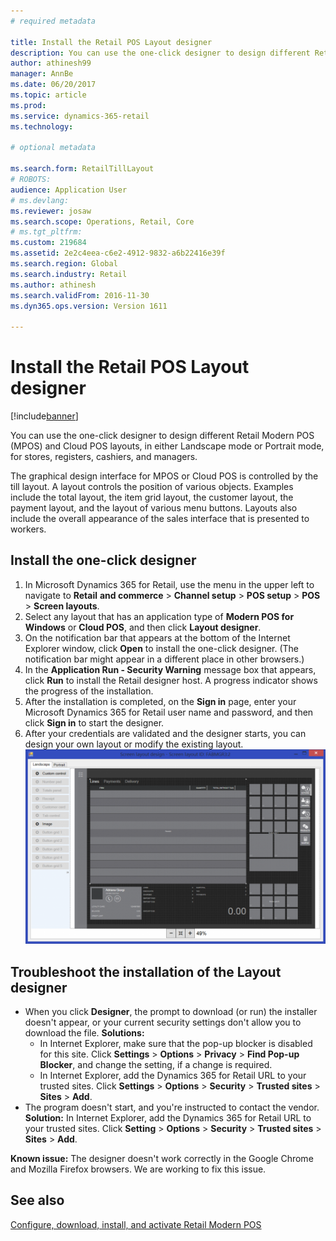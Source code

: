 ```yaml
---
# required metadata

title: Install the Retail POS Layout designer
description: You can use the one-click designer to design different Retail Modern POS (MPOS) and Cloud POS layouts, in either Landscape mode or Portrait mode, for stores, registers, cashiers, and managers.
author: athinesh99
manager: AnnBe
ms.date: 06/20/2017
ms.topic: article
ms.prod: 
ms.service: dynamics-365-retail
ms.technology: 

# optional metadata

ms.search.form: RetailTillLayout
# ROBOTS: 
audience: Application User
# ms.devlang: 
ms.reviewer: josaw
ms.search.scope: Operations, Retail, Core
# ms.tgt_pltfrm: 
ms.custom: 219684
ms.assetid: 2e2c4eea-c6e2-4912-9832-a6b22416e39f
ms.search.region: Global
ms.search.industry: Retail
ms.author: athinesh
ms.search.validFrom: 2016-11-30
ms.dyn365.ops.version: Version 1611

---
```


# Install the Retail POS Layout designer

[!include[banner](includes/banner.md)]


You can use the one-click designer to design different Retail Modern POS (MPOS) and Cloud POS layouts, in either Landscape mode or Portrait mode, for stores, registers, cashiers, and managers.

The graphical design interface for MPOS or Cloud POS is controlled by the till layout. A layout controls the position of various objects. Examples include the total layout, the item grid layout, the customer layout, the payment layout, and the layout of various menu buttons. Layouts also include the overall appearance of the sales interface that is presented to workers.

## Install the one-click designer
1.  In Microsoft Dynamics 365 for Retail, use the menu in the upper left to navigate to **Retail** **and commerce** &gt; **Channel setup** &gt; **POS setup** &gt; **POS** &gt; **Screen layouts**.
2.  Select any layout that has an application type of **Modern POS for Windows** or **Cloud POS**, and then click **Layout designer**.
3.  On the notification bar that appears at the bottom of the Internet Explorer window, click **Open** to install the one-click designer. (The notification bar might appear in a different place in other browsers.)
4.  In the **Application Run - Security Warning** message box that appears, click **Run** to install the Retail designer host. A progress indicator shows the progress of the installation.
5.  After the installation is completed, on the **Sign in** page, enter your Microsoft Dynamics 365 for Retail user name and password, and then click **Sign in** to start the designer.
6.  After your credentials are validated and the designer starts, you can design your own layout or modify the existing layout. [![Layout in the one-click designer](./media/screenlayoutdesign_mposdownload-1024x664.png)](./media/screenlayoutdesign_mposdownload.png)

## Troubleshoot the installation of the Layout designer
-   When you click **Designer**, the prompt to download (or run) the installer doesn't appear, or your current security settings don't allow you to download the file. **Solutions:**
    -   In Internet Explorer, make sure that the pop-up blocker is disabled for this site. Click **Settings** &gt; **Options** &gt; **Privacy** &gt; **Find Pop-up Blocker**, and change the setting, if a change is required.
    -   In Internet Explorer, add the Dynamics 365 for Retail URL to your trusted sites. Click **Settings** &gt; **Options** &gt; **Security** &gt; **Trusted sites** &gt; **Sites** &gt; **Add**.
-   The program doesn't start, and you're instructed to contact the vendor. **Solution:** In Internet Explorer, add the Dynamics 365 for Retail URL to your trusted sites. Click **Setting** &gt; **Options** &gt; **Security** &gt; **Trusted sites** &gt; **Sites** &gt; **Add**.

**Known issue:** The designer doesn't work correctly in the Google Chrome and Mozilla Firefox browsers. We are working to fix this issue.

See also
--------

[Configure, download, install, and activate Retail Modern POS](retail-modern-pos-device-activation.md)



